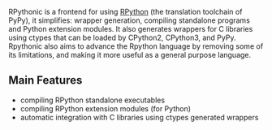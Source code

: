 RPythonic is a frontend for using [RPython](http://codespeak.net/pypy/dist/pypy/doc/coding-guide.html#restricted-python) (the translation toolchain of PyPy), it simplifies: wrapper generation, compiling standalone programs and Python extension modules.  It also generates wrappers for C libraries using ctypes that can be loaded by CPython2, CPython3, and PyPy.  Rpythonic also aims to advance the Rpython language by removing some of its limitations, and making it more useful as a general purpose language.

## Main Features ##
  * compiling RPython standalone executables
  * compiling RPython extension modules (for Python)
  * automatic integration with C libraries using ctypes generated wrappers